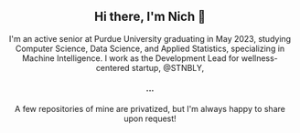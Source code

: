 <h2 align="center"> Hi there, I'm Nich 👋 </h2>
<p align="center"> I'm an active senior at Purdue University graduating in May 2023, studying Computer Science, Data Science, and Applied Statistics, specializing in Machine Intelligence. I work as the Development Lead for wellness-centered startup, @STNBLY, </p>
<h4 align="center"> ... </h4>
<p align="center"> A few repositories of mine are privatized, but I'm always happy to share upon request! </p>



<!--
**NicholasDullam/NicholasDullam** is a ✨ _special_ ✨ repository because its `README.md` (this file) appears on your GitHub profile.

Here are some ideas to get you started:

- 🔭 I’m currently working on ...
- 🌱 I’m currently learning ...
- 👯 I’m looking to collaborate on ...
- 🤔 I’m looking for help with ...
- 💬 Ask me about ...
- 📫 How to reach me: ...
- 😄 Pronouns: ...
- ⚡ Fun fact: ...
-->

